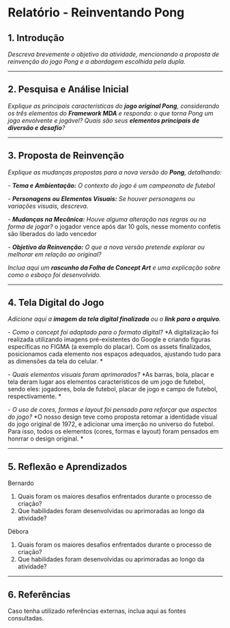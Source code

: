 # Relatório - Reinventando Pong


## 1. Introdução  
*Descreva brevemente o objetivo da atividade, mencionando a proposta de reinvenção do jogo Pong e a abordagem escolhida pela dupla.*
 
---

## 2. Pesquisa e Análise Inicial  
*Explique as principais características do **jogo original Pong**, considerando os três elementos do **Framework MDA** e responda: o que torna Pong um jogo envolvente e jogável? Quais são seus **elementos principais de diversão e desafio**?*

---

## 3. Proposta de Reinvenção  
*Explique as mudanças propostas para a nova versão do **Pong**, detalhando:*  

*- **Tema e Ambientação:** O contexto do jogo é um campeonato de futebol*

*- **Personagens ou Elementos Visuais:** Se houver personagens ou variações visuais, descreva.*

*- **Mudanças na Mecânica:** Houve alguma alteração nas regras ou na forma de jogar?* o jogador vence após dar 10 gols, nesse momento confetis são liberados do lado vencedor

*- **Objetivo da Reinvenção:** O que a nova versão pretende explorar ou melhorar em relação ao original?*

*Inclua aqui um **rascunho da Folha de Concept Art** e uma explicação sobre como o esboço foi desenvolvido.*

---

## 4. Tela Digital do Jogo  
*Adicione aqui a **imagem da tela digital finalizada** ou o **link para o arquivo**.*  

*- Como o concept foi adaptado para o formato digital?* *A digitalização foi realizada utilizando imagens pré-existentes do Google e criando figuras específicas no FIGMA (a exemplo do placar). Com os assets finalizados, posicionamos cada elemento nos espaços adequados, ajustando tudo para as dimensões da tela do celular. *

*- Quais elementos visuais foram aprimorados?* *As barras, bola, placar e tela deram lugar aos elementos característicos de um jogo de futebol, sendo eles: jogadores, bola de futebol, placar de jogo e campo de futebol, respectivamente. *

*- O uso de cores, formas e layout foi pensado para reforçar que aspectos do jogo?* *O nosso design teve como proposta retomar a identidade visual do jogo original de 1972, e adicionar uma imerção no universo do futebol. Para isso, todos os elementos (cores, formas e layout) foram pensados em honrrar o design original. *

---

## 5. Reflexão e Aprendizados  

Bernardo
1. Quais foram os maiores desafios enfrentados durante o processo de criação?
2. Que habilidades foram desenvolvidas ou aprimoradas ao longo da atividade?

Débora
1. Quais foram os maiores desafios enfrentados durante o processo de criação?
2. Que habilidades foram desenvolvidas ou aprimoradas ao longo da atividade?  

---

## 6. Referências 
Caso tenha utilizado referências externas, inclua aqui as fontes consultadas.  


